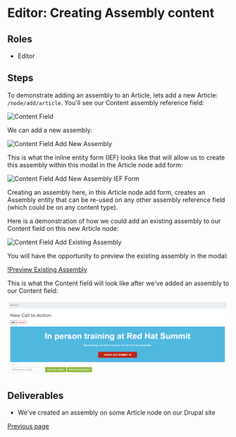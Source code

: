 # Editor: Creating Assembly content

## Roles

* Editor

## Steps

To demonstrate adding an assembly to an Article, lets add a new Article: `/node/add/article`. You'll see our Content assembly reference field:

![Content Field](https://projects.invisionapp.com/share/ZENBOG0K3QA#/screens/312526471)

We can add a new assembly:

![Content Field Add New Assembly](https://projects.invisionapp.com/share/ZENBOG0K3QA#/screens/312526542)

This is what the inline entity form (IEF) looks like that will allow us to create this assembly within this modal in the Article node add form:

![Content Field Add New Assembly IEF Form](https://projects.invisionapp.com/share/ZENBOG0K3QA#/screens/312526540)

Creating an assembly here, in this Article node add form, creates an Assembly entity that can be re-used on any other assembly reference field (which could be on any content type).

Here is a demonstration of how we could add an existing assembly to our Content field on this new Article node:

![Content Field Add Existing Assembly](https://projects.invisionapp.com/share/ZENBOG0K3QA#/screens/312526225)

You will have the opportunity to preview the existing assembly in the modal:

[!Preview Existing Assembly](https://projects.invisionapp.com/share/ZENBOG0K3QA#/screens/313701368)

This is what the Content field will look like after we've added an assembly to our Content field:

![Content Field Compose Widget](../img/content-field-compose-widget.png "Content Field Compose Widget")

## Deliverables

* We've created an assembly on some Article node on our Drupal site

[Previous page](./4-export-config.md)
